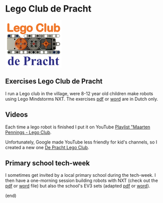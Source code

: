 # Lego Club de Pracht
![logo](logo/LegoClubDePracht180x150.png)


## Exercises Lego Club de Pracht
I run a Lego club in the village, were 8-12 year old children make robots using Lego Mindstorms NXT.
The exercises [pdf](LegoClub.pdf) or [word](LegoClub.docx) are in Dutch only.

## Videos
Each time a lego robot is finished I put it on YouTube 
[Playlist "Maarten Pennings - Lego Club](http://www.youtube.com/playlist?list=PLrlJSwck1Q0iv_t6WtuNv7dbaEXJX42nd).

Unfortunately, Google made YouTube less friendly for kid's channels, so I created a new one
[De Pracht Lego Club](https://www.youtube.com/channel/UCxKt3LKH9oVT_rLr5mPyQkg).


## Primary school tech-week
I sometimes get invited by a local primary school during the tech-week. 
I then have a one-morning session building robots with NXT (check out the [pdf](KennisMakingNXT.pdf) or [word](KennisMakingNXT.docx) file)
but also the school's EV3 sets (adapted [pdf](KennisMakingEV3.pdf) or [word](KennisMakingEV3.docx)).

(end)
